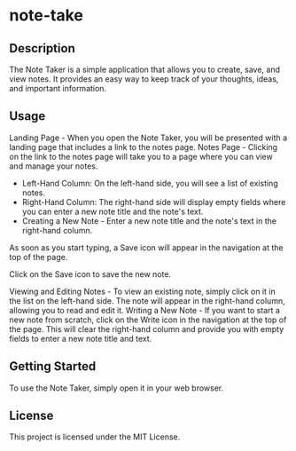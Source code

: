 # note-take

## Description
The Note Taker is a simple application that allows you to create, save, and view notes. It provides an easy way to keep track of your thoughts, ideas, and important information.

## Usage
Landing Page - When you open the Note Taker, you will be presented with a landing page that includes a link to the notes page.
Notes Page - Clicking on the link to the notes page will take you to a page where you can view and manage your notes.
- Left-Hand Column: On the left-hand side, you will see a list of existing notes.
- Right-Hand Column: The right-hand side will display empty fields where you can enter a new note title and the note's text.
- Creating a New Note - Enter a new note title and the note's text in the right-hand column.

As soon as you start typing, a Save icon will appear in the navigation at the top of the page.

Click on the Save icon to save the new note.

Viewing and Editing Notes - To view an existing note, simply click on it in the list on the left-hand side. The note will appear in the right-hand column, allowing you to read and edit it.
Writing a New Note - If you want to start a new note from scratch, click on the Write icon in the navigation at the top of the page. This will clear the right-hand column and provide you with empty fields to enter a new note title and text.

## Getting Started
To use the Note Taker, simply open it in your web browser.

## License
This project is licensed under the MIT License.